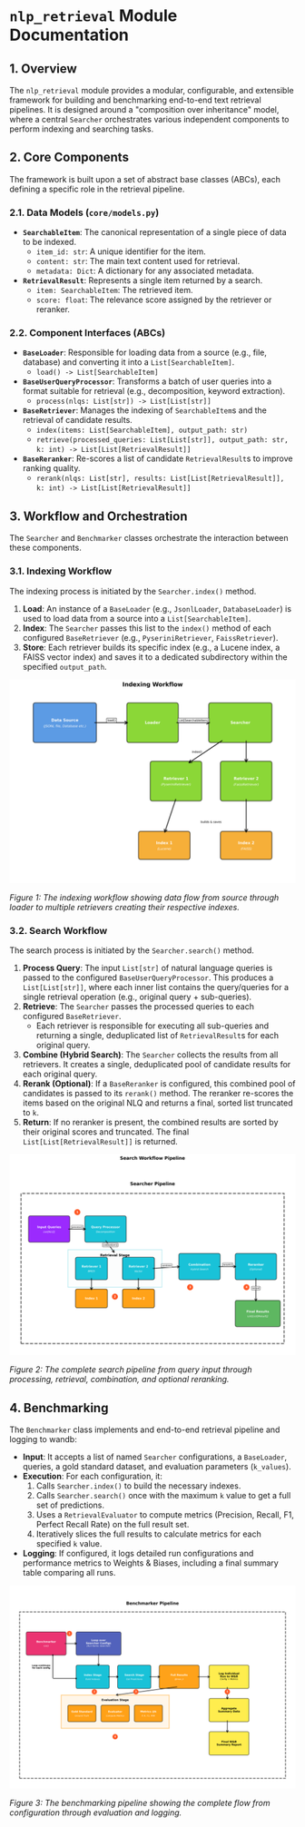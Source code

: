 # `nlp_retrieval` Module Documentation

## 1. Overview

The `nlp_retrieval` module provides a modular, configurable, and extensible framework for building and benchmarking end-to-end text retrieval pipelines. It is designed around a "composition over inheritance" model, where a central `Searcher` orchestrates various independent components to perform indexing and searching tasks.

## 2. Core Components

The framework is built upon a set of abstract base classes (ABCs), each defining a specific role in the retrieval pipeline.

### 2.1. Data Models (`core/models.py`)

-   **`SearchableItem`**: The canonical representation of a single piece of data to be indexed.
    -   `item_id: str`: A unique identifier for the item.
    -   `content: str`: The main text content used for retrieval.
    -   `metadata: Dict`: A dictionary for any associated metadata.
-   **`RetrievalResult`**: Represents a single item returned by a search.
    -   `item: SearchableItem`: The retrieved item.
    -   `score: float`: The relevance score assigned by the retriever or reranker.

### 2.2. Component Interfaces (ABCs)

-   **`BaseLoader`**: Responsible for loading data from a source (e.g., file, database) and converting it into a `List[SearchableItem]`.
    -   `load() -> List[SearchableItem]`
-   **`BaseUserQueryProcessor`**: Transforms a batch of user queries into a format suitable for retrieval (e.g., decomposition, keyword extraction).
    -   `process(nlqs: List[str]) -> List[List[str]]`
-   **`BaseRetriever`**: Manages the indexing of `SearchableItem`s and the retrieval of candidate results.
    -   `index(items: List[SearchableItem], output_path: str)`
    -   `retrieve(processed_queries: List[List[str]], output_path: str, k: int) -> List[List[RetrievalResult]]`
-   **`BaseReranker`**: Re-scores a list of candidate `RetrievalResult`s to improve ranking quality.
    -   `rerank(nlqs: List[str], results: List[List[RetrievalResult]], k: int) -> List[List[RetrievalResult]]`

## 3. Workflow and Orchestration

The `Searcher` and `Benchmarker` classes orchestrate the interaction between these components.

### 3.1. Indexing Workflow

The indexing process is initiated by the `Searcher.index()` method.

1.  **Load**: An instance of a `BaseLoader` (e.g., `JsonlLoader`, `DatabaseLoader`) is used to load data from a source into a `List[SearchableItem]`.
2.  **Index**: The `Searcher` passes this list to the `index()` method of each configured `BaseRetriever` (e.g., `PyseriniRetriever`, `FaissRetriever`).
3.  **Store**: Each retriever builds its specific index (e.g., a Lucene index, a FAISS vector index) and saves it to a dedicated subdirectory within the specified `output_path`.

![Indexing Workflow](../figures/indexing_workflow.png)

*Figure 1: The indexing workflow showing data flow from source through loader to multiple retrievers creating their respective indexes.*

### 3.2. Search Workflow

The search process is initiated by the `Searcher.search()` method.

1.  **Process Query**: The input `List[str]` of natural language queries is passed to the configured `BaseUserQueryProcessor`. This produces a `List[List[str]]`, where each inner list contains the query/queries for a single retrieval operation (e.g., original query + sub-queries).
2.  **Retrieve**: The `Searcher` passes the processed queries to each configured `BaseRetriever`.
    -   Each retriever is responsible for executing all sub-queries and returning a single, deduplicated list of `RetrievalResult`s for each original query.
3.  **Combine (Hybrid Search)**: The `Searcher` collects the results from all retrievers. It creates a single, deduplicated pool of candidate results for each original query.
4.  **Rerank (Optional)**: If a `BaseReranker` is configured, this combined pool of candidates is passed to its `rerank()` method. The reranker re-scores the items based on the original NLQ and returns a final, sorted list truncated to `k`.
5.  **Return**: If no reranker is present, the combined results are sorted by their original scores and truncated. The final `List[List[RetrievalResult]]` is returned.

![Search Workflow](../figures/search_workflow.png)

*Figure 2: The complete search pipeline from query input through processing, retrieval, combination, and optional reranking.*

## 4. Benchmarking

The `Benchmarker` class implements and end-to-end retrieval pipeline and logging to wandb:

-   **Input**: It accepts a list of named `Searcher` configurations, a `BaseLoader`, queries, a gold standard dataset, and evaluation parameters (`k_values`).
-   **Execution**: For each configuration, it:
    1.  Calls `Searcher.index()` to build the necessary indexes.
    2.  Calls `Searcher.search()` once with the maximum `k` value to get a full set of predictions.
    3.  Uses a `RetrievalEvaluator` to compute metrics (Precision, Recall, F1, Perfect Recall Rate) on the full result set.
    4.  Iteratively slices the full results to calculate metrics for each specified `k` value.
-   **Logging**: If configured, it logs detailed run configurations and performance metrics to Weights & Biases, including a final summary table comparing all runs.

![Benchmarking Pipeline](../figures/benchmarker_pipeline.png)

*Figure 3: The benchmarking pipeline showing the complete flow from configuration through evaluation and logging.*
